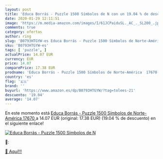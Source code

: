 ```yaml
---
layout: post
title: 'Educa Borrás - Puzzle 1500 Símbolos de N con un 19.04 % de descuento'
date: 2020-01-29 12:11:51
image: 'https://m.media-amazon.com/images/I/61JCPaiduSL._AC_._SL200_.jpg'
comments: true
category: ofertas
author: ring
slug: 'B0793HTGYW-es Educa Borrás - Puzzle 1500 Símbolos de Norte-América 17670'
sku: 'B0793HTGYW-es'
tags: [ 'puzzle', ]
actualPrice: 14.07 EUR
currency: EUR
price: 14.07
comparePrice: 17.38 EUR
prodname: 'Educa Borrás - Puzzle 1500 Símbolos de Norte-América  17670 '
country: 'es'
flag: '🇪🇸'
brand: ''
buyurl: 'https://www.amazon.es/dp/B0793HTGYW/?tag=tolees-21'
descuento: '19.04'
average: '14.07'
---
```


En este momento está [Educa Borrás - Puzzle 1500 Símbolos de Norte-América  17670 ](https://www.amazon.es/dp/B0793HTGYW/?tag=tolees-21) a 14.07 EUR (original: 17.38 EUR) (19.04 %  de descuento) en el siguiente enlace!

[![Educa Borrás - Puzzle 1500 Símbolos de N](https://m.media-amazon.com/images/I/61JCPaiduSL._AC_._SL200_.jpg)](https://www.amazon.es/dp/B0793HTGYW/?tag=tolees-21)

🔎:


[🛒 Aquí!!!](https://www.amazon.es/dp/B0793HTGYW/?tag=tolees-21)
